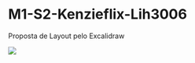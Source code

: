 # M1-S2-Kenzieflix-Lih3006

Proposta de Layout pelo Excalidraw

<img src="https://i.imgur.com/NId1Vun.png">
